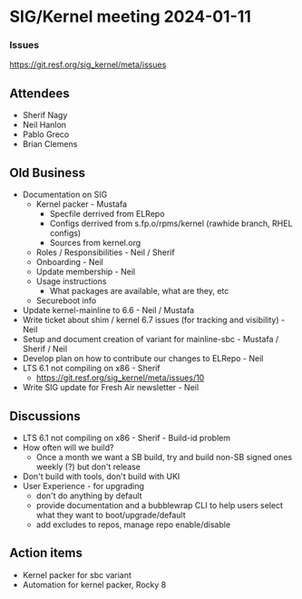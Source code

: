 # SIG/Kernel meeting 2024-01-11

### Issues 

https://git.resf.org/sig_kernel/meta/issues

## Attendees

* Sherif Nagy
* Neil Hanlon
* Pablo Greco
* Brian Clemens

## Old Business

* Documentation on SIG
    * Kernel packer - Mustafa
        * Specfile derrived from ELRepo
        * Configs derrived from s.fp.o/rpms/kernel (rawhide branch, RHEL configs)
        * Sources from kernel.org
    * Roles / Responsibilities - Neil / Sherif
    * Onboarding - Neil
    * Update membership - Neil
    * Usage instructions
        * What packages are available, what are they, etc
    * Secureboot info
* Update kernel-mainline to 6.6 - Neil / Mustafa
* Write ticket about shim / kernel 6.7 issues (for tracking and visibility) - Neil
* Setup and document creation of variant for mainline-sbc - Mustafa / Sherif / Neil
* Develop plan on how to contribute our changes to ELRepo - Neil
* LTS 6.1 not compiling on x86 - Sherif
    * https://git.resf.org/sig_kernel/meta/issues/10
* Write SIG update for Fresh Air newsletter - Neil

## Discussions

* LTS 6.1 not compiling on x86 - Sherif - Build-id problem
* How often will we build?
    * Once a month we want a SB build, try and build non-SB signed ones weekly (?) but don't release
* Don't build with tools, don't build with UKI
* User Experience - for upgrading
    * don't do anything by default
    * provide documentation and a bubblewrap CLI to help users select what they want to boot/upgrade/default
    * add excludes to repos, manage repo enable/disable

## Action items

* Kernel packer for sbc variant
* Automation for kernel packer, Rocky 8
